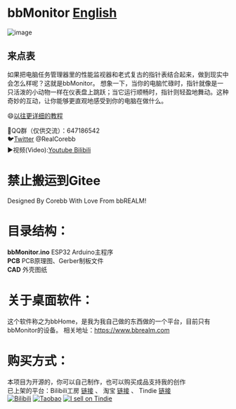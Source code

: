 # bbMonitor [English](https://github.com/RealCorebb/bbMonitor/blob/main/README_EN.md "English")  
![image](https://github.com/RealCorebb/bbMonitor/blob/main/IMG/bbMonitor.jpg?raw=true)
## 来点表
如果把电脑任务管理器里的性能监视器和老式复古的指针表结合起来，做到现实中会怎么样呢？这就是bbMonitor。
想象一下，当你的电脑忙碌时，指针就像是一只活泼的小动物一样在仪表盘上跳跃；当它运行顺畅时，指针则轻盈地舞动。这种奇妙的互动，让你能够更直观地感受到你的电脑在做什么。

😄[以往更详细的教程](https://afdian.net/a/kuruibb "更详细的教程")

🐧QQ群（仅供交流）：647186542  
🐦[Twitter](https://twitter.com/RealCorebb "@RealCorebb") @RealCorebb  
▶️视频(Video):[Youtube](https://www.youtube.com/watch?v=KMqlBF-dVS4 "Youtube")[ Bilibili](https://www.bilibili.com/video/BV1uM4m1f75z " Bilibili")  
# 禁止搬运到Gitee  

Designed By Corebb With Love From bbREALM!

# 目录结构：
**bbMonitor.ino** ESP32 Arduino主程序  
**PCB** PCB原理图、Gerber制板文件  
**CAD** 外壳图纸  

# 关于桌面软件：  
这个软件称之为bbHome，是我为我自己做的东西做的一个平台，目前只有bbMonitor的设备。
相关地址：https://www.bbrealm.com  

# 购买方式：  
本项目为开源的，你可以自己制作，也可以购买成品支持我的创作  
已上架的平台：Bilibili工房 [链接](https://gf.bilibili.com/item/detail/1106032122) 、 淘宝 [链接](https://item.taobao.com/item.htm?abbucket=15&id=797425604374)  、 Tindie [链接](https://www.tindie.com/products/bbrealm/bbmonitor/)  
[![Bilibili](https://www.bbrealm.com/images/bilibili-gf2.png)](https://gf.bilibili.com/item/detail/1106032122)
[![Taobao](https://www.bbrealm.com/images/taobao2.png)](https://item.taobao.com/item.htm?abbucket=3&id=797425604374&ns=1)
[![I sell on Tindie](https://d2ss6ovg47m0r5.cloudfront.net/badges/tindie-larges.png)](https://www.tindie.com/stores/bbrealm/?ref=offsite_badges&utm_source=sellers_Corebbd&utm_medium=badges&utm_campaign=badge_large)
